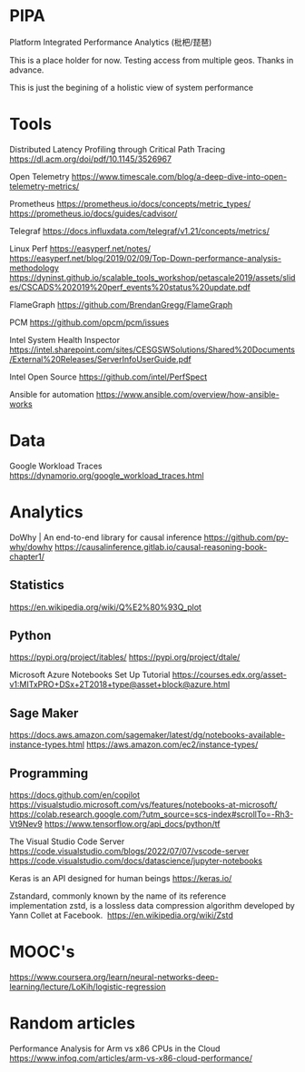 # PIPA
Platform Integrated Performance Analytics (枇杷/琵琶)

This is a place holder for now. Testing access from multiple geos. Thanks in advance.

This is just the begining of a holistic view of system performance

# Tools
Distributed Latency Profiling through Critical Path Tracing
https://dl.acm.org/doi/pdf/10.1145/3526967

Open Telemetry
https://www.timescale.com/blog/a-deep-dive-into-open-telemetry-metrics/

Prometheus
https://prometheus.io/docs/concepts/metric_types/
https://prometheus.io/docs/guides/cadvisor/

Telegraf
https://docs.influxdata.com/telegraf/v1.21/concepts/metrics/

Linux Perf
https://easyperf.net/notes/
https://easyperf.net/blog/2019/02/09/Top-Down-performance-analysis-methodology
https://dyninst.github.io/scalable_tools_workshop/petascale2019/assets/slides/CSCADS%202019%20perf_events%20status%20update.pdf

FlameGraph
https://github.com/BrendanGregg/FlameGraph

PCM
https://github.com/opcm/pcm/issues

Intel System Health Inspector
https://intel.sharepoint.com/sites/CESGSWSolutions/Shared%20Documents/External%20Releases/ServerInfoUserGuide.pdf

Intel Open Source
https://github.com/intel/PerfSpect

Ansible for automation
https://www.ansible.com/overview/how-ansible-works

# Data
Google Workload Traces
https://dynamorio.org/google_workload_traces.html

# Analytics
DoWhy | An end-to-end library for causal inference
https://github.com/py-why/dowhy
https://causalinference.gitlab.io/causal-reasoning-book-chapter1/

## Statistics
https://en.wikipedia.org/wiki/Q%E2%80%93Q_plot 

## Python
https://pypi.org/project/itables/
https://pypi.org/project/dtale/

Microsoft Azure Notebooks Set Up Tutorial
https://courses.edx.org/asset-v1:MITxPRO+DSx+2T2018+type@asset+block@azure.html

## Sage Maker
https://docs.aws.amazon.com/sagemaker/latest/dg/notebooks-available-instance-types.html
https://aws.amazon.com/ec2/instance-types/


## Programming
https://docs.github.com/en/copilot
https://visualstudio.microsoft.com/vs/features/notebooks-at-microsoft/
https://colab.research.google.com/?utm_source=scs-index#scrollTo=-Rh3-Vt9Nev9
https://www.tensorflow.org/api_docs/python/tf

The Visual Studio Code Server
https://code.visualstudio.com/blogs/2022/07/07/vscode-server
https://code.visualstudio.com/docs/datascience/jupyter-notebooks

Keras is an API designed for human beings
https://keras.io/

Zstandard, commonly known by the name of its reference implementation zstd, is a lossless data compression algorithm developed by Yann Collet at Facebook. 
https://en.wikipedia.org/wiki/Zstd

# MOOC's
https://www.coursera.org/learn/neural-networks-deep-learning/lecture/LoKih/logistic-regression

# Random articles 
Performance Analysis for Arm vs x86 CPUs in the Cloud
https://www.infoq.com/articles/arm-vs-x86-cloud-performance/